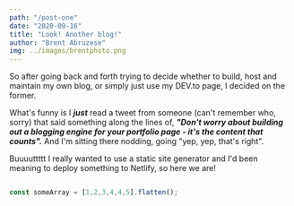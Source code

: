 ```yaml
---
path: "/post-one"
date: "2020-09-16"
title: "Look! Another blog!"
author: "Brent Abruzese"
img: ../images/brentphoto.png
---
```


So after going back and forth trying to decide whether to build, host and maintain my own blog, or simply just use my DEV.to page, I decided on the former.

What's funny is I ***just*** read a tweet from someone (can't remember who, sorry) that said something along the lines of, ***"Don't worry about building out a blogging engine for your portfolio page - it's the content that counts".*** And I'm sitting there nodding, going "yep, yep, that's right".

Buuuuttttt I really wanted to use a static site generator and I'd been meaning to deploy something to Netlify, so here we are!

```js

const someArray = [1,2,3,4,4,5].flatten();

```